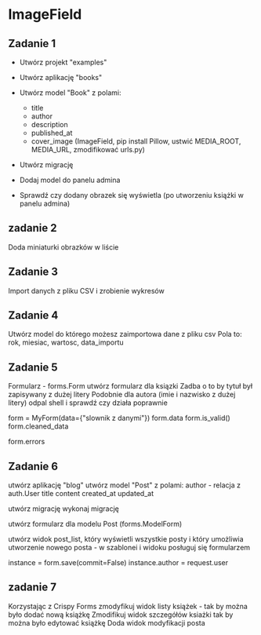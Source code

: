 # ImageField

## Zadanie 1

- Utwórz projekt "examples"
- Utwórz aplikację "books"
- Utwórz model "Book" z polami:

  - title
  - author
  - description
  - published_at
  - cover_image  (ImageField, pip install Pillow, ustwić MEDIA_ROOT, MEDIA_URL, zmodifikować urls.py)

- Utwórz migrację
- Dodaj model do panelu admina
- Sprawdź czy dodany obrazek się wyświetla (po utworzeniu książki w panelu admina)

## zadanie 2

Doda miniaturki obrazków w liście 

## Zadanie 3

Import danych z pliku CSV i zrobienie wykresów

## Zadanie 4

Utwórz model do którego możesz zaimportowa dane z pliku csv
Pola to: rok, miesiac, wartosc, data_importu

## Zadanie 5

Formularz - forms.Form
utwórz formularz dla ksiązki
Zadba o to by tytuł był zapisywany z dużej litery
Podobnie dla autora (imie i nazwisko z dużej litery)
odpal shell i sprawdź czy działa poprawnie 

form = MyForm(data={"slownik z danymi"})
form.data
form.is_valid()
form.cleaned_data

form.errors


## Zadanie 6

utwórz aplikację "blog"
utwórz model "Post" z polami:
author - relacja z auth.User
title 
content
created_at
updated_at

utwórz migrację
wykonaj migrację

utwórz formularz dla modelu Post (forms.ModelForm)

utwórz widok post_list, który wyświetli wszystkie posty i który umożliwia
utworzenie nowego posta - w szablonei i widoku posługuj się formularzem


instance = form.save(commit=False)
instance.author = request.user


## zadanie 7

Korzystając z Crispy Forms zmodyfikuj widok listy książek - tak by można było dodać nową książkę
Zmodifikuj widok szczegółów ksiażki tak by można było edytować książkę
Doda widok modyfikacji posta


